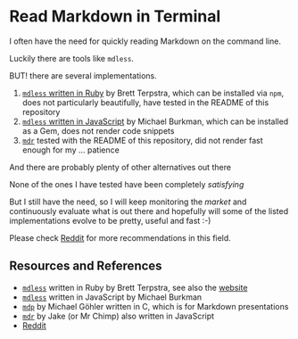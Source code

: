 # Read Markdown in Terminal

I often have the need for quickly reading Markdown on the command line.

Luckily there are tools like `mdless`.

BUT! there are several implementations.

1. [`mdless` written in Ruby][mdlessruby] by Brett Terpstra, which can be installed via `npm`, does not particularly beautifully, have tested in the README of this repository
1. [`mdless` written in JavaScript][mdlessjs] by Michael Burkman, which can be installed as a Gem, does not render code snippets
1. [`mdr`][mdr] tested with the README of this repository, did not render fast enough for my ... patience

And there are probably plenty of other alternatives out there

None of the ones I have tested have been completely _satisfying_

But I still have the need, so I will keep monitoring the _market_ and continuously evaluate what is out there and hopefully will some of the listed implementations evolve to be pretty, useful and fast :-)

Please check [Reddit] for more recommendations in this field.

## Resources and References

- [`mdless`][mdlessruby] written in Ruby by Brett Terpstra, see also the [website](https://brettterpstra.com/projects/mdless/)
- [`mdless`][mdlessjs] written in JavaScript by Michael Burkman
- [`mdp`][mdp] by Michael Göhler written in C, which is for Markdown presentations
- [`mdr`][mdr] by Jake (or Mr Chimp) also written in JavaScript
- [Reddit][reddit]

[mdlessjs]: https://github.com/ttscoff/mdless
[mdlessruby]: https://github.com/MikeyBurkman/mdless
[mdr]: https://github.com/mrchimp/mdr
[mdp]: https://github.com/visit1985/mdp
[reddit]: https://www.reddit.com/r/commandline/comments/3xgd2w/good_markdown_viewer_in_terminal/
